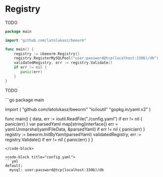# Registry

TODO

```go
package main

import "github.com/latolukasz/beeorm"

func main() {
    registry := &beeorm.Registry{}
    registry.RegisterMySQLPool("user:password@tcp(localhost:3306)/db")
    validatedRegistry, err := registry.Validate()
    if err != nil {
       panic(err)
    }
}  
```

TODO

<code-group>
<code-block title="go">
```go
package main

import (
    "github.com/latolukasz/beeorm"
    "io/ioutil"
    "gopkg.in/yaml.v2"
)

func main() {
    data, err := ioutil.ReadFile("./config.yaml")
    if err != nil {
        panic(err)
    }
    var parsedYaml map[string]interface{}
    err = yaml.Unmarshal(yamlFileData, &parsedYaml)
    if err != nil {
        panic(err)
    }
    registry := beeorm.InitByYaml(parsedYaml)
    validatedRegistry, err := registry.Validate()
    if err != nil {
        panic(err)
    }
}
```
</code-block>

<code-block title="config.yaml">
```yml
default:
  mysql: user:password@tcp(localhost:3306)/db
```
</code-block>
</code-group>


